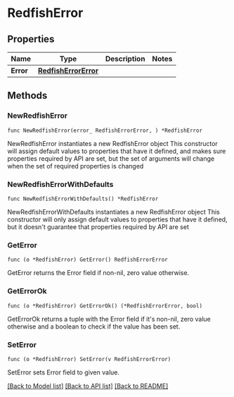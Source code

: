 # RedfishError

## Properties

Name | Type | Description | Notes
------------ | ------------- | ------------- | -------------
**Error** | [**RedfishErrorError**](RedfishErrorError.md) |  | 

## Methods

### NewRedfishError

`func NewRedfishError(error_ RedfishErrorError, ) *RedfishError`

NewRedfishError instantiates a new RedfishError object
This constructor will assign default values to properties that have it defined,
and makes sure properties required by API are set, but the set of arguments
will change when the set of required properties is changed

### NewRedfishErrorWithDefaults

`func NewRedfishErrorWithDefaults() *RedfishError`

NewRedfishErrorWithDefaults instantiates a new RedfishError object
This constructor will only assign default values to properties that have it defined,
but it doesn't guarantee that properties required by API are set

### GetError

`func (o *RedfishError) GetError() RedfishErrorError`

GetError returns the Error field if non-nil, zero value otherwise.

### GetErrorOk

`func (o *RedfishError) GetErrorOk() (*RedfishErrorError, bool)`

GetErrorOk returns a tuple with the Error field if it's non-nil, zero value otherwise
and a boolean to check if the value has been set.

### SetError

`func (o *RedfishError) SetError(v RedfishErrorError)`

SetError sets Error field to given value.



[[Back to Model list]](../README.md#documentation-for-models) [[Back to API list]](../README.md#documentation-for-api-endpoints) [[Back to README]](../README.md)


